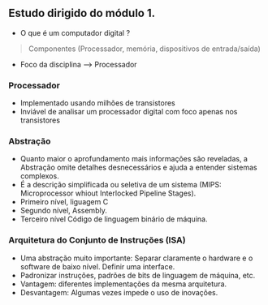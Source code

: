 ## Estudo dirigido do módulo 1.

- O que é um computador digital ?
> Componentes (Processador, memória, dispositivos de entrada/saída)

- Foco da disciplina --> Processador

### Processador
- Implementado usando milhões de transistores
- Inviável de analisar um processador digital com foco apenas nos transistores

### Abstração
- Quanto maior o aprofundamento mais informações são reveladas, a Abstração omite detalhes desnecessários e ajuda a entender sistemas complexos.
- É a descrição simplificada ou seletiva de um sistema (MIPS: Microprocessor whiout Interlocked Pipeline Stages).
- Primeiro nível, liguagem C
- Segundo nível, Assembly.
- Terceiro nível Código de linguagem binário de máquina.


### Arquitetura do Conjunto de Instruções (ISA)
- Uma abstração muito importante: Separar claramente o hardware e o software de baixo nível. Definir uma interface.
- Padronizar instruções, padrões de bits de linguagem de máquina, etc.
- Vantagem: diferentes implementações da mesma arquitetura.
- Desvantagem: Algumas vezes impede o uso de inovações.
